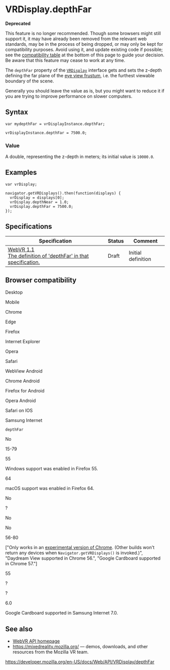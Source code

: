 VRDisplay.depthFar
==================

**Deprecated**

This feature is no longer recommended. Though some browsers might still support it, it may have already been removed from the relevant web standards, may be in the process of being dropped, or may only be kept for compatibility purposes. Avoid using it, and update existing code if possible; see the [compatibility table](#browser_compatibility) at the bottom of this page to guide your decision. Be aware that this feature may cease to work at any time.

The `depthFar` property of the [`VRDisplay`](../vrdisplay) interface gets and sets the z-depth defining the far plane of the [eye view frustum](https://en.wikipedia.org/wiki/Viewing_frustum), i.e. the furthest viewable boundary of the scene.

Generally you should leave the value as is, but you might want to reduce it if you are trying to improve performance on slower computers.

Syntax
------

    var mydepthFar = vrDisplayInstance.depthFar;

    vrDisplayInstance.depthFar = 7500.0;

### Value

A double, representing the z-depth in meters; its initial value is `10000.0`.

Examples
--------

    var vrDisplay;

    navigator.getVRDisplays().then(function(displays) {
      vrDisplay = displays[0];
      vrDisplay.depthNear = 1.0;
      vrDisplay.depthFar = 7500.0;
    });

Specifications
--------------

<table><thead><tr class="header"><th>Specification</th><th>Status</th><th>Comment</th></tr></thead><tbody><tr class="odd"><td><a href="https://immersive-web.github.io/webvr/spec/1.1/#dom-vrdisplay-depthfar">WebVR 1.1<br />
<span class="small">The definition of 'depthFar' in that specification.</span></a></td><td><span class="spec-draft">Draft</span></td><td>Initial definition</td></tr></tbody></table>

Browser compatibility
---------------------

Desktop

Mobile

Chrome

Edge

Firefox

Internet Explorer

Opera

Safari

WebView Android

Chrome Android

Firefox for Android

Opera Android

Safari on IOS

Samsung Internet

`depthFar`

No

15-79

55

Windows support was enabled in Firefox 55.

64

macOS support was enabled in Firefox 64.

No

?

No

No

56-80

\["Only works in an [experimental version of Chrome](https://webvr.info/get-chrome/). (Other builds won't return any devices when `Navigator.getVRDisplays()` is invoked.)", "Daydream View supported in Chrome 56.", "Google Cardboard supported in Chrome 57."\]

55

?

?

6.0

Google Cardboard supported in Samsung Internet 7.0.

See also
--------

-   [WebVR API homepage](../webvr_api)
-   <https://mixedreality.mozilla.org/> — demos, downloads, and other resources from the Mozilla VR team.

<a href="https://developer.mozilla.org/en-US/docs/Web/API/VRDisplay/depthFar" class="_attribution-link">https://developer.mozilla.org/en-US/docs/Web/API/VRDisplay/depthFar</a>
